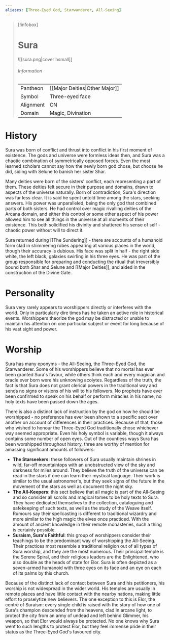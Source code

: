 ```yaml
---
aliases: [Three-Eyed God, Starwanderer, All-Seeing]
---
```


> [!infobox]
> # Sura
> ![[sura.png|cover hsmall]]
> ###### Information
> | | |
> |---|---|
> | Pantheon | [[Major Deities\|Other Major]] |
> | Symbol | Three-eyed face |
> | Alignment | CN |
> | Domain | Magic, Divination |

# History

Sura was born of conflict and thrust into conflict in his first moment of existence. The gods and universe were formless ideas then, and Sura was a chaotic combination of symmetrically opposed forces. Even the most learned scholars cannot say how the newly born god chose, but choose he did, siding with Selune to banish her sister Shar.

Many deities were born of the sisters' conflict, each representing a part of them. These deities felt secure in their purpose and domains, drawn to aspects of the universe naturally. Born of contradiction, Sura's direction was far less clear. It is said he spent untold time among the stars, seeking answers. His power was unparalleled, being the only god that combined parts of both sisters. He had control over magic rivalling deities of the Arcana domain, and either this control or some other aspect of his power allowed him to see all things in the universe at all moments of their existence. This both solidified his divinity and shattered his sense of self - chaotic power without will to direct it.

Sura returned during [[The Sundering]] - there are accounts of a humanoid form clad in shimmering robes appearing at various places in the world, though their accuracy is dubious. His face was split in half - the right side white, the left black, galaxies swirling in his three eyes. He was part of the group responsible for preparing and conducting the ritual that irreversibly bound both Shar and Selune and [[Major Deities]], and aided in the construction of the Divine Gate.

# Personality

Sura very rarely appears to worshippers directly or interferes with the world. Only in particularly dire times has he taken an active role in historical events. Worshippers theorize the god may be distracted or unable to maintain his attention on one particular subject or event for long because of his vast sight and power.

# Worship

Sura has many eponyms - the All-Seeing, the Three-Eyed God, the Starwanderer. Some of his worshippers believe that no mortal has ever been granted Sura's favour, while others think each and every magician and oracle ever born were his unknowing acolytes. Regardless of the truth, the fact is that Sura does not grant clerical powers in the traditional way and sends no signs or visions of his will to his followers. No prophets have ever been confirmed to speak on his behalf or perform miracles in his name, no holy texts have been passed down the ages.

There is also a distinct lack of instruction by the god on how he should be worshipped - no preference has ever been shown to a specific sect over another on account of differences in their practices. Because of that, those who wished to honour the Three-Eyed God traditionally chose whichever way seemed appropriate. Even his holy symbol is variable, though it always contains some number of open eyes. Out of the countless ways Sura has been worshipped throughout history, three are worthy of mention for amassing significant amounts of followers:

* **The Starseekers**: these followers of Sura usually maintain shrines in wild, far-off mountaintops with an unobstructed view of the sky and darkness for miles around. They believe the truth of the universe can be read in the stars if one can learn their mystical language. Their work is similar to the usual astronomer's, but they seek signs of the future in the movement of the stars as well as document the night sky.
* **The All-Keepers**: this sect believe that all magic is part of the All-Seeing and so consider all scrolls and magical tomes to be holy texts to Sura. They have dedicated themselves to the collection, cataloguing and safekeeping of such texts, as well as the study of the Weave itself. Rumours say their spellcasting is different to traditional wizardry and more similar to the high magic the elves once practiced. With the amount of ancient knowledge in their remote monasteries, such a thing is certainly possible.
* **Suraism, Sura's Faithful**: this group of worshippers consider their teachings to be the predominant way of worshipping the All-Seeing. Their practices most resemble a traditional religion out of all types of Sura worship, and they are the most numerous. Their principal temple is the Serene Spiral, and their religious leaders are the Enlightened, who also double as the heads of state for Elor. Sura is often depicted as a seven-armed humanoid with three eyes on its face and an eye on each of its palms by this church.

Because of the distinct lack of contact between Sura and his petitioners, his worship is not widespread in the wider world. His temples are usually in remote places and have little contact with the nearby nations, making little effort to proselytize new believers. The one exception to this is Elor, the centre of Suraism: every single child is raised with the story of how one of Sura's champion descended from the heavens, clad in arcane light, to protect the city from an army of undead and left behind Glimmer, his weapon, so that Elor would always be protected. No one knows why Sura went to such lengths to protect Elor, but they feel immense pride in their status as the Three-Eyed God's favoured city.